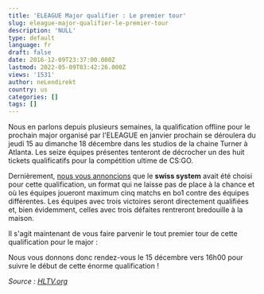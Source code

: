 ```yaml
---
title: 'ELEAGUE Major qualifier : Le premier tour'
slug: eleague-major-qualifier-le-premier-tour
description: 'NULL'
type: default
language: fr
draft: false
date: 2016-12-09T23:37:00.000Z
lastmod: 2022-05-09T03:42:26.000Z
views: '1531'
author: neLendirekt
country: us
categories: []
tags: []
---
```

Nous en parlons depuis plusieurs semaines, la qualification offline pour le prochain major organisé par l'ELEAGUE en janvier prochain se déroulera du jeudi 15 au dimanche 18 décembre dans les studios de la chaine Turner à Atlanta. Les seize équipes présentes tenteront de décrocher un des huit tickets qualificatifs pour la compétition ultime de CS:GO.

Dernièrement, [nous vous annoncions](https:///fr/flash/eleague-major-qualifier-le-swiss-system-de-mise/128) que le **swiss system** avait été choisi pour cette qualification, un format qui ne laisse pas de place à la chance et où les équipes joueront maximum cinq matchs en bo1 contre des équipes différentes. Les équipes avec trois victoires seront directement qualifiées et, bien évidemment, celles avec trois défaites rentreront bredouille à la maison.

Il s'agit maintenant de vous faire parvenir le tout premier tour de cette qualification pour le major :

Nous vous donnons donc rendez-vous le 15 décembre vers 16h00 pour suivre le début de cette énorme qualification !

_Source : [HLTV.org](http://www.hltv.org/news/19430-el-main-qualifier-match-ups-revealed)_
